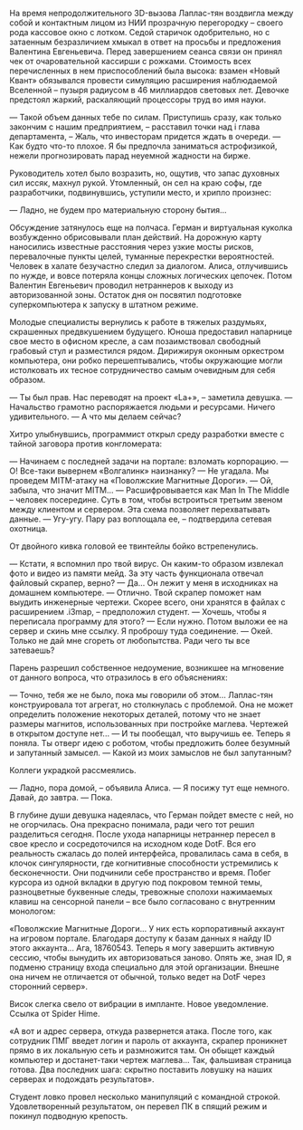 На время непродолжительного 3D-вызова Лаплас-тян воздвигла между собой и контактным лицом из НИИ прозрачную перегородку – своего рода кассовое окно с лотком. Седой старичок одобрительно, но с затаенным безразличием хмыкал в ответ на просьбы и предложения Валентина Евгеньевича. Перед завершением сеанса связи он принял чек от очаровательной кассирши с рожками. Стоимость всех перечисленных в нем приспособлений была высока: взамен «Новый Квант» обязывался провести симуляцию расширения наблюдаемой Вселенной – пузыря радиусом в 46 миллиардов световых лет. Девочке предстоял жаркий, раскаляющий процессоры труд во имя науки.

— Такой объем данных тебе по силам. Приступишь сразу, как только закончим с нашим предприятием, – расставил точки над i глава департамента, – Жаль, что инвесторам придется ждать в очереди.
— Как будто что-то плохое. Я бы предпочла заниматься астрофизикой, нежели прогнозировать парад неуемной жадности на бирже.

Руководитель хотел было возразить, но, ощутив, что запас духовных сил иссяк, махнул рукой. Утомленный, он сел на краю софы, где разработчики, подвинувшись, уступили место, и хрипло произнес: 

— Ладно, не будем про материальную сторону бытия...

Обсуждение затянулось еще на полчаса. Герман и виртуальная куколка возбужденно обрисовывали план действий. На дорожную карту наносились известные расстояния через узкие мосты рисков, перевалочные пункты целей, туманные перекрестки вероятностей. Человек в халате безучастно следил за диалогом. Алиса, отлучившись по нужде, и вовсе потеряла концы сложных логических цепочек. Потом Валентин Евгеньевич проводил нетраннеров к выходу из авторизованной зоны. Остаток дня он посвятил подготовке суперкомпьютера к запуску в штатном режиме. 

Молодые специалисты вернулись к работе в тяжелых раздумьях, скрашенных предвкушением будущего. Юноша предоставил напарнице свое место в офисном кресле, а сам позаимствовал свободный грабовый стул и разместился рядом. Дирижируя оконным оркестром компьютера, они робко перешептывались, чтобы окружающие могли истолковать их тесное сотрудничество самым очевидным для себя образом.

— Ты был прав. Нас переводят на проект «La+», – заметила девушка.
— Начальство грамотно распоряжается людьми и ресурсами. Ничего удивительного. 
— А что мы делаем сейчас?

Хитро улыбнувшись, программист открыл среду разработки вместе с тайной заговора против конгломерата:

— Начинаем с последней задачи на портале: взломать корпорацию.
— О! Все-таки вывернем «Волгалинк» наизнанку?
— Не угадала. Мы проведем MITM-атаку на «Поволжские Магнитные Дороги».
— Ой, забыла, что значит MITM...
— Расшифровывается как Man In The Middle – человек посередине. Суть в том, чтобы встроиться третьим звеном между клиентом и сервером. Эта схема позволяет перехватывать данные. 
— Угу-угу. Пару раз воплощала ее, – подтвердила сетевая охотница.

От двойного кивка головой ее твинтейлы бойко встрепенулись. 

— Кстати, я вспомнил про твой вирус. Он каким-то образом извлекал фото и видео из памяти мейд. За эту часть функционала отвечал файловый скрапер, верно?
— Да... Он лежит у меня в исходниках на домашнем компьютере.
— Отлично. Твой скрапер поможет нам выудить инженерные чертежи. Скорее всего, они хранятся в файлах с расширением .i3map, – предположил студент.
— Хочешь, чтобы я переписала программу для этого?
— Если нужно. Потом выложи ее на сервер и скинь мне ссылку. Я проброшу туда соединение.
— Окей. Только не дай мне сгореть от любопытства. Ради чего ты все затеваешь?

Парень разрешил собственное недоумение, возникшее на мгновение от данного вопроса, что отразилось в его объяснениях:

— Точно, тебя же не было, пока мы говорили об этом... Лаплас-тян конструировала тот агрегат, но столкнулась с проблемой. Она не может определить положение некоторых деталей, потому что не знает размеры магнитов, использованных при постройке маглева. Чертежей в открытом доступе нет...
— И ты пообещал, что выручишь ее. Теперь я поняла. Ты отверг идею с роботом, чтобы предложить более безумный и запутанный замысел. 
— Какой из моих замыслов не был запутанным?

Коллеги украдкой рассмеялись. 

— Ладно, пора домой, – объявила Алиса.
— Я посижу тут еще немного. Давай, до завтра.
— Пока.

В глубине души девушка надеялась, что Герман пойдет вместе с ней, но не огорчилась. Она прекрасно понимала, ради чего тот решил разделиться сегодня. После ухода напарницы нетраннер пересел в свое кресло и сосредоточился на исходном коде DotF. Вся его реальность сжалась до полей интерфейса, провалилась сама в себя, в клочок сингулярности, где когнитивные способности устремились к бесконечности. Они подчинили себе пространство и время. Побег курсора из одной вкладки в другую под покровом темной темы, разноцветные буквенные следы, тревожные сполохи нажимаемых клавиш на сенсорной панели – все было согласовано с внутренним монологом:

«Поволжские Магнитные Дороги... У них есть корпоративный аккаунт на игровом портале. Благодаря доступу к базам данных я найду ID этого аккаунта... Ага, 18760543. Теперь я могу завершить активную сессию, чтобы вынудить их авторизоваться заново. Опять же, зная ID, я подменю страницу входа специально для этой организации. Внешне она ничем не отличается от обычной, только ведет на DotF через сторонний сервер».

Висок слегка свело от вибрации в импланте. Новое уведомление. Ссылка от Spider Hime.

«А вот и адрес сервера, откуда развернется атака. После того, как сотрудник ПМГ введет логин и пароль от аккаунта, скрапер проникнет прямо в их локальную сеть и размножится там. Он обыщет каждый компьютер и достанет-таки чертеж маглева... Так, фальшивая страница готова. Два последних шага: скрытно поставить ловушку на наших серверах и подождать результатов».

Студент ловко провел несколько манипуляций с командной строкой. Удовлетворенный результатом, он перевел ПК в спящий режим и покинул подводную крепость.